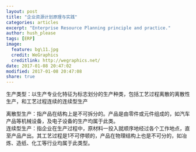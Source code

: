 ```yaml
---
layout: post
title: "企业资源计划原理与实践"
categories: articles
excerpt: "Enterprise Resource Planning principle and practice."
author: hush_please
tags: [ERP]
image:
  feature: bg\11.jpg
  credit: WeGraphics
  creditlink: http://wegraphics.net/
date: 2017-01-08 20:47:02
modified: 2017-01-08 20:47:08
share: true
---
```


生产类型：以生产专业化特征为标志划分的生产种类，包括工艺过程离散的离散性生产，和工艺过程连续的连续型生产

离散型生产：指产品在结构上是不可拆分的。产品是由零件或元件组成的，如汽车产品等机械设备，及电子设备的生产均属于此类。  
连续型生产：指企业在生产过程中，原材料一投入就顺序地经过各个工作地点，直至产品产出。其工艺过程是1不可停顿的，产品在物理结构上也是不可分的，如冶炼、造纸、化工等行业均属于此类型。

